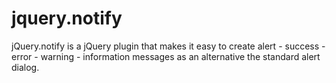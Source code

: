 # jquery.notify
jQuery.notify is a jQuery plugin that makes it easy to create alert - success - error - warning - information messages as an alternative the standard alert dialog.
